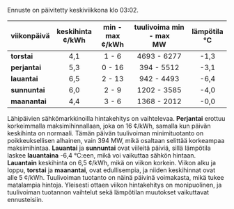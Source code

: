 Ennuste on päivitetty keskiviikkona klo 03:02.

| viikonpäivä  | keskihinta<br>¢/kWh | min - max<br>¢/kWh | tuulivoima min - max<br>MW | lämpötila<br>°C |
|:-------------|:----------------:|:----------------:|:-------------:|:-------------:|
| **torstai**  |       4,1        |        1 - 6     |   4693 - 6277 |      -1,3     |
| **perjantai**|       5,3        |        0 - 16    |    394 - 5512 |      -3,1     |
| **lauantai** |       6,5        |        2 - 13    |    942 - 4493 |      -6,4     |
| **sunnuntai**|       6,0        |        2 - 9     |   1202 - 3585 |      -4,0     |
| **maanantai**|       4,4        |        3 - 6     |   1368 - 2012 |      -0,0     |

Lähipäivien sähkömarkkinoilla hintakehitys on vaihtelevaa. **Perjantai** erottuu korkeimmalla maksimihinnallaan, joka on 16 ¢/kWh, samalla kun päivän keskihinta on normaali. Tämän päivän tuulivoiman minimituotanto on poikkeuksellisen alhainen, vain 394 MW, mikä osaltaan selittää korkeampaa maksimihintaa. **Lauantai** ja **sunnuntai** ovat viileitä päiviä, sillä lämpötila laskee **lauantaina** -6,4 °C:een, mikä voi vaikuttaa sähkön hintaan. **Lauantain** keskihinta on 6,5 ¢/kWh, mikä on viikon korkein. Viikon alku ja loppu, **torstai** ja **maanantai**, ovat edullisempia, ja niiden keskihinnat ovat alle 5 ¢/kWh. Tuulivoiman tuotanto on näinä päivinä voimakasta, mikä tukee matalampia hintoja. Yleisesti ottaen viikon hintakehitys on monipuolinen, ja tuulivoiman tuotannon vaihtelut sekä lämpötilan muutokset vaikuttavat ennusteisiin.